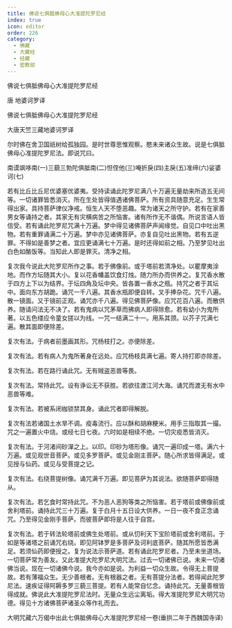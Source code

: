 ```yaml
---
title: 佛说七俱胝佛母心大准提陀罗尼经
index: true
icon: editor
order: 226
category:
  - 佛藏
  - 大藏经
  - 经藏
  - 密教部
---
```


  佛说七俱胝佛母心大准提陀罗尼经  

唐 地婆诃罗译  

佛说七俱胝佛母心大准提陀罗尼经  

大唐天竺三藏地婆诃罗译  

尔时佛在舍卫国祇树给孤独园。是时世尊思惟观察。愍未来诸众生故。说是七俱胝佛母心准提陀罗尼法。即说咒曰。  

南谟飒哆南(一)三藐三勃陀俱胝南(二)怛侄他(三)唵折戾(四)主戾(五)准缔(六)娑婆诃(七)  

若有比丘比丘尼优婆塞优婆夷。受持读诵此陀罗尼满八十万遍无量劫来所造五无间等。一切诸罪皆悉消灭。所在生处皆得值遇诸佛菩萨。所有资具随意充足。生生常得出家。具持菩萨律仪净戒。恒生人天不堕恶趣。常为诸天之所守护。若有在家善男女等诵持之者。其家无有灾横病苦之所恼害。诸有所作无不谐偶。所说言语人皆信受。若有诵此陀罗尼咒满十万遍。梦中得见诸佛菩萨声闻缘觉。自见口中吐出黑物。若有重罪诵满二十万遍。梦中亦见诸佛菩萨。亦复自见吐出黑物。若有五逆罪。不得如是善梦之者。宜应更诵满七十万遍。是时还得如前之相。乃至梦见吐出白色如酪饭等。当知此人即是罪灭。清净之相。  

复次我今说此大陀罗尼所作之事。若于佛像前。或于塔前若清净处。以瞿摩夷涂地。而作方坛随其大小。复以花香幡盖饮食灯烛。随力所办而供养之。复咒香水散于四方上下以为结界。于坛四角及坛中央。皆各置一香水之瓶。持咒之者于其坛中。面向东方胡跪。诵咒一千八遍。其香水瓶即便自转。叉手捧杂花。咒千八遍。散一镜面。又于镜前正观。诵咒亦千八遍。得见佛菩萨像。应咒花百八遍。而散供养。随请问法无不决了。若有鬼病以咒茅草而拂病人即得除愈。若有幼小为鬼所著。以五色缕应令童女搓以为线。一咒一结满二十一。用系其颈。以芥子咒满七遍。散其面即便除差。  

复次有法。于病者前墨画其形。咒杨枝打之。亦便除差。  

复次有法。若有病人为鬼所著身在远处。应咒杨枝具满七遍。寄人持打即亦除差。  

复次有法。若在路行诵此咒。无有贼盗恶兽等畏。  

复次有法。常持此咒。设有诤讼无不获胜。若欲往渡江河大海。诵咒而渡无有水中恶兽等难。  

复次有法。若被系闭枷锁禁其身。诵此咒者即得解脱。  

复次有法若诸国土水旱不调。疫毒流行。应以酥和胡麻粳米。用手三指取其一撮。咒之一遍置火中烧。或经七日七夜。六时如是相续不绝。一切灾疫悉皆消灭。  

复次有法。于河渚间砂潬之上。以印。印砂为塔形像。诵咒一遍印成一塔。满六十万遍。或见观世音菩萨。或见多罗菩萨。或见金刚主菩萨。随心所求皆得满足。或见授与仙药。或见与受菩提之记。  

复次有法。右绕菩提树像。诵咒满千万遍。即见菩萨为其说法。欲随菩萨即得随从。  

复次有法。若乞食时常持此咒。不为恶人恶狗等类之所恼害。若于塔前或佛像前或舍利塔前。诵持此咒三十万遍。复于白月十五日设大供养。一日一夜不食正念诵咒。乃至得见金刚手菩萨。而彼菩萨即将是人往于自宫。  

复次有法。若于转法轮塔前或佛生处塔前。或从忉利天下宝阶塔前或舍利塔前。于如是等诸塔之前诵咒右绕。即见阿钵罗是多菩萨及诃利底菩萨。随其所愿皆悉满足。若须仙药即便授之。复为说法示菩萨道。若有诵此陀罗尼者。乃至未坐道场。一切菩萨常为善友。又此准提大陀罗尼大明咒法。过去一切诸佛已说。未来一切诸佛当说。现在一切诸佛今说。我今亦如是说。为利益一切众生故。令得无上菩提故。若有薄福众生。无少善根者。无有根器之者。无有菩提分法者。若得闻此陀罗尼法。速疾证得阿耨多罗三藐三菩提。若有人能常自忆念。诵持此咒。无量善根皆得成就。佛说此大准提陀罗尼法时。无量众生远尘离垢。得大准提陀罗尼大明咒功德。得见十方诸佛菩萨诸圣众等作礼而去。  

大明咒藏六万偈中出此七俱胝佛母心大准提陀罗尼经一卷(垂拱二年于西魏国寺译)  
